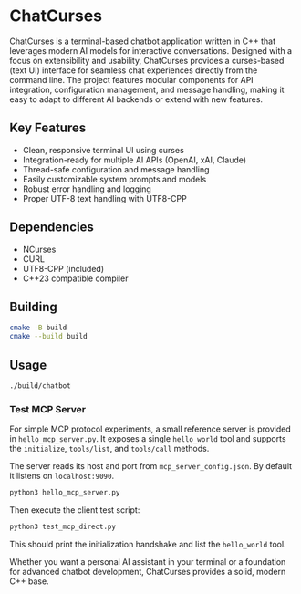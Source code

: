 # ChatCurses

ChatCurses is a terminal-based chatbot application written in C++ that leverages modern AI models for interactive conversations. Designed with a focus on extensibility and usability, ChatCurses provides a curses-based (text UI) interface for seamless chat experiences directly from the command line. The project features modular components for API integration, configuration management, and message handling, making it easy to adapt to different AI backends or extend with new features.

## Key Features
- Clean, responsive terminal UI using curses
- Integration-ready for multiple AI APIs (OpenAI, xAI, Claude)
- Thread-safe configuration and message handling
- Easily customizable system prompts and models
- Robust error handling and logging
- Proper UTF-8 text handling with UTF8-CPP

## Dependencies
- NCurses
- CURL
- UTF8-CPP (included)
- C++23 compatible compiler

## Building
```bash
cmake -B build
cmake --build build
```

## Usage
```bash
./build/chatbot
```

### Test MCP Server
For simple MCP protocol experiments, a small reference server is provided in
`hello_mcp_server.py`. It exposes a single `hello_world` tool and supports the
`initialize`, `tools/list`, and `tools/call` methods.

The server reads its host and port from `mcp_server_config.json`. By default it
listens on `localhost:9090`.

```bash
python3 hello_mcp_server.py
```

Then execute the client test script:

```bash
python3 test_mcp_direct.py
```

This should print the initialization handshake and list the `hello_world` tool.

Whether you want a personal AI assistant in your terminal or a foundation for
advanced chatbot development, ChatCurses provides a solid, modern C++ base.
